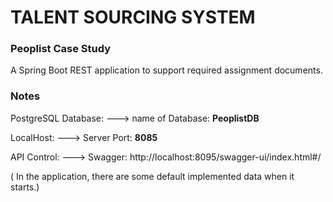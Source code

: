 # TALENT SOURCING SYSTEM 
<h3>Peoplist Case Study </h3>
A Spring Boot REST application to support required assignment documents.  

<h3>Notes</h3>

PostgreSQL Database:  ---> name of Database: <strong>PeoplistDB</strong>

LocalHost:            ---> Server Port: <strong>8085</strong>

API Control:          ---> Swagger: <link>http://localhost:8095/swagger-ui/index.html#/

( In the application, there are some default implemented data when it starts.)
